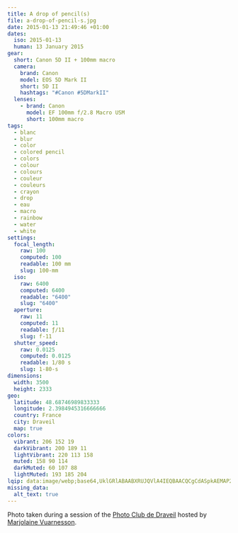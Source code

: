 ```yaml
---
title: A drop of pencil(s)
file: a-drop-of-pencil-s.jpg
date: 2015-01-13 21:49:46 +01:00
dates:
  iso: 2015-01-13
  human: 13 January 2015
gear:
  short: Canon 5D II + 100mm macro
  camera:
    brand: Canon
    model: EOS 5D Mark II
    short: 5D II
    hashtags: "#Canon #5DMarkII"
  lenses:
    - brand: Canon
      model: EF 100mm f/2.8 Macro USM
      short: 100mm macro
tags:
  - blanc
  - blur
  - color
  - colored pencil
  - colors
  - colour
  - colours
  - couleur
  - couleurs
  - crayon
  - drop
  - eau
  - macro
  - rainbow
  - water
  - white
settings:
  focal_length:
    raw: 100
    computed: 100
    readable: 100 mm
    slug: 100-mm
  iso:
    raw: 6400
    computed: 6400
    readable: "6400"
    slug: "6400"
  aperture:
    raw: 11
    computed: 11
    readable: ƒ/11
    slug: f-11
  shutter_speed:
    raw: 0.0125
    computed: 0.0125
    readable: 1/80 s
    slug: 1-80-s
dimensions:
  width: 3500
  height: 2333
geo:
  latitude: 48.68746989833333
  longitude: 2.3984945316666666
  country: France
  city: Draveil
  map: true
colors:
  vibrant: 206 152 19
  darkVibrant: 200 189 11
  lightVibrant: 220 113 158
  muted: 158 90 114
  darkMuted: 60 107 88
  lightMuted: 193 185 204
lqip: data:image/webp;base64,UklGRlABAABXRUJQVlA4IEQBAACQCgCdASpkAEMAP22kxVi0v7+0rrgNC/AtiWIAvvxfnmkLl373ahjZro72oYl7pHkIdi53w9JvQd2gOzn13t5AlaOFzl/9oh/uYnNJB4bho2Sub9svgpPyfuGj44AA/r+6BZ5CJ7Q3zXhIXkz+xWe3Vr7XgRRKs/Wt28LBFi/5qJ1h8smHM+DNqwUP6Rskaq1mFRO6hUwcVqs6xNJqKqEdfRE6Ol90mQjpFcFpf8TiLUlvJuLlewiB2mX6/VSAXJDmRYjoTL7YTujSzjDdU+h129NhF4YGETFHupxyl1bA431p87d6+ocE+9dRg3dPWh4jQ2YcE0PvRG1+QwtXbStyhQrgQ+NxJYLth1oX1BFlKztDj8hQuOHc1EjcAf6PN1c6YrbnGl4Ah4nDvIl42z7Vu2V4gJlibQFRCGhQVdQkCr6AAAA=
missing_data:
  alt_text: true
---
```


Photo taken during a session of the <a href="https://photo-club-draveil.fr/">Photo Club de Draveil</a> hosted by <a href="https://www.facebook.com/MVuarnesson">Marjolaine Vuarnesson</a>.
